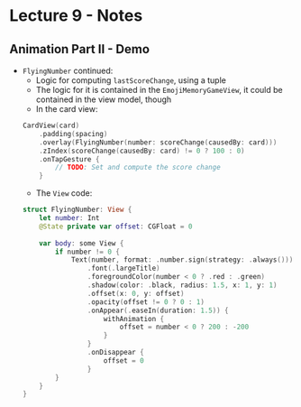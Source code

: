  # Lecture 9 - Notes

 ## Animation Part II - Demo

 - `FlyingNumber` continued:
   - Logic for computing `lastScoreChange`, using a tuple
   - The logic for it is contained in the `EmojiMemoryGameView`, it could be contained in the view model, though
   - In the card view:
   ```swift
   CardView(card)
       .padding(spacing)
       .overlay(FlyingNumber(number: scoreChange(causedBy: card)))
       .zIndex(scoreChange(causedBy: card) != 0 ? 100 : 0)
       .onTapGesture {
           // TODO: Set and compute the score change
       }
   ```
   - The `View` code:
   ```swift
   struct FlyingNumber: View {
       let number: Int
       @State private var offset: CGFloat = 0
       
       var body: some View {
           if number != 0 {
               Text(number, format: .number.sign(strategy: .always()))
                   .font(.largeTitle)
                   .foregroundColor(number < 0 ? .red : .green)
                   .shadow(color: .black, radius: 1.5, x: 1, y: 1)
                   .offset(x: 0, y: offset)
                   .opacity(offset != 0 ? 0 : 1)
                   .onAppear(.easeIn(duration: 1.5)) {
                       withAnimation {
                           offset = number < 0 ? 200 : -200
                       }
                   }
                   .onDisappear {
                       offset = 0
                   }
           }
       }
   }
   ```
